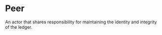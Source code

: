 # Peer

An actor that shares responsibility for maintaining the identity and integrity
of the ledger.


